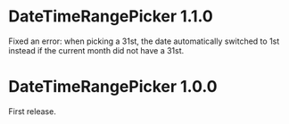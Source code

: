 # DateTimeRangePicker 1.1.0

Fixed an error: when picking a 31st, the date automatically switched to 1st 
instead if the current month did not have a 31st.


# DateTimeRangePicker 1.0.0

First release.
